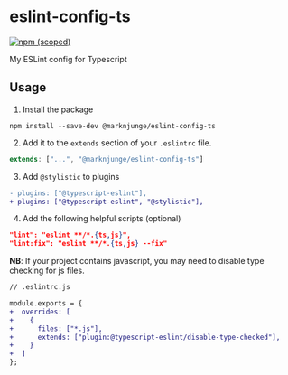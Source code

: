 # eslint-config-ts

[![npm (scoped)](https://img.shields.io/npm/v/@marknjunge/eslint-config-ts)](https://www.npmjs.com/package/@marknjunge/eslint-config-ts)

My ESLint config for Typescript

## Usage

1. Install the package

```
npm install --save-dev @marknjunge/eslint-config-ts
```

2. Add it to the `extends` section of your `.eslintrc` file.

```javascript
extends: ["...", "@marknjunge/eslint-config-ts"]
```

3. Add `@stylistic` to plugins

```diff
- plugins: ["@typescript-eslint"],
+ plugins: ["@typescript-eslint", "@stylistic"],
```

4. Add the following helpful scripts (optional)

```json
"lint": "eslint **/*.{ts,js}",
"lint:fix": "eslint **/*.{ts,js} --fix"
```

**NB**: If your project contains javascript, you may need to disable type checking for js files.

```diff
// .eslintrc.js

module.exports = {
+  overrides: [
+    {
+      files: ["*.js"],
+      extends: ["plugin:@typescript-eslint/disable-type-checked"],
+    }
+  ]
};
```
